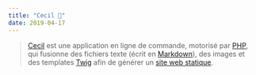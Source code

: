 ```yaml
---
title: "Cecil 🤵"
date: 2019-04-17
---
```

> [Cecil](https://cecil.app) est une application en ligne de commande, motorisé par [PHP](http://www.php.net/), qui fusionne des fichiers texte (écrit en [Markdown](https://daringfireball.net/projects/markdown/)), des images et des templates [Twig](https://twig.symfony.com/) afin de générer un [site web statique](https://fr.m.wikipedia.org/wiki/Page_web_statique).
